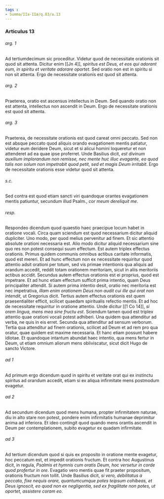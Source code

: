 ```yaml
---
tags : 
- Summa/IIa-IIæ/q.83/a.13
---
```


### Articulus 13

###### arg. 1
Ad tertiumdecimum sic proceditur. Videtur quod de necessitate orationis sit quod sit attenta. Dicitur enim [[Jn 4]], *spiritus est Deus, et eos qui adorant eum, in spiritu et veritate adorare oportet*. Sed oratio non est in spiritu si non sit attenta. Ergo de necessitate orationis est quod sit attenta.

###### arg. 2
Praeterea, oratio est ascensus intellectus in Deum. Sed quando oratio non est attenta, intellectus non ascendit in Deum. Ergo de necessitate orationis est quod sit attenta.

###### arg. 3
Praeterea, de necessitate orationis est quod careat omni peccato. Sed non est absque peccato quod aliquis orando evagationem mentis patiatur, videtur eum deridere Deum, sicut et si alicui homini loqueretur et non attenderet ad ea quae ipse proferret. Unde Basilius dicit, *est divinum auxilium implorandum non remisse, nec mente huc illuc evagante, eo quod talis non solum non impetrabit quod petit, sed et magis Deum irritabit*. Ergo de necessitate orationis esse videtur quod sit attenta.

###### s.c.
Sed contra est quod etiam sancti viri quandoque orantes evagationem mentis patiuntur, secundum illud Psalm., *cor meum dereliquit me*.

###### resp.
Respondeo dicendum quod quaestio haec praecipue locum habet in oratione vocali. Circa quam sciendum est quod necessarium dicitur aliquid dupliciter. Uno modo, per quod melius pervenitur ad finem. Et sic attentio absolute orationi necessaria est. Alio modo dicitur aliquid necessarium sine quo res non potest consequi suum effectum. Est autem triplex effectus orationis. Primus quidem communis omnibus actibus caritate informatis, quod est mereri. Et ad hunc effectum non ex necessitate requiritur quod attentio adsit orationi per totum, sed vis primae intentionis qua aliquis ad orandum accedit, reddit totam orationem meritoriam, sicut in aliis meritoriis actibus accidit. Secundus autem effectus orationis est ei proprius, quod est impetrare. Et ad hunc etiam effectum sufficit prima intentio, quam Deus principaliter attendit. Si autem prima intentio desit, oratio nec meritoria est nec impetrativa, *illam enim orationem Deus non audit cui ille qui orat non intendit*, ut Gregorius dicit. Tertius autem effectus orationis est quem praesentialiter efficit, scilicet quaedam spiritualis refectio mentis. Et ad hoc de necessitate requiritur in oratione attentio. Unde dicitur [[1 Co 14]], *si orem lingua, mens mea sine fructu est*. Sciendum tamen quod est triplex attentio quae orationi vocali potest adhiberi. Una quidem qua attenditur ad verba, ne quis in eis erret. Secunda qua attenditur ad sensum verborum. Tertia qua attenditur ad finem orationis, scilicet ad Deum et ad rem pro qua oratur, quae quidem est maxime necessaria. Et hanc etiam possunt habere idiotae. Et quandoque intantum abundat haec intentio, qua mens fertur in Deum, ut etiam omnium aliorum mens obliviscatur, sicut dicit Hugo de sancto Victore.

###### ad 1
Ad primum ergo dicendum quod in spiritu et veritate orat qui ex instinctu spiritus ad orandum accedit, etiam si ex aliqua infirmitate mens postmodum evagetur.

###### ad 2
Ad secundum dicendum quod mens humana, propter infirmitatem naturae, diu in alto stare non potest, pondere enim infirmitatis humanae deprimitur anima ad inferiora. Et ideo contingit quod quando mens orantis ascendit in Deum per contemplationem, subito evagetur ex quadam infirmitate.

###### ad 3
Ad tertium dicendum quod si quis ex proposito in oratione mente evagetur, hoc peccatum est, et impedit orationis fructum. Et contra hoc Augustinus dicit, in regula, *Psalmis et hymnis cum oratis Deum, hoc versetur in corde quod profertur in ore*. Evagatio vero mentis quae fit praeter propositum, orationis fructum non tollit. Unde Basilius dicit, *si vero, debilitatus a peccato, fixe nequis orare, quantumcumque potes teipsum cohibeas, et Deus ignoscit, eo quod non ex negligentia, sed ex fragilitate non potes, ut oportet, assistere coram eo*.

